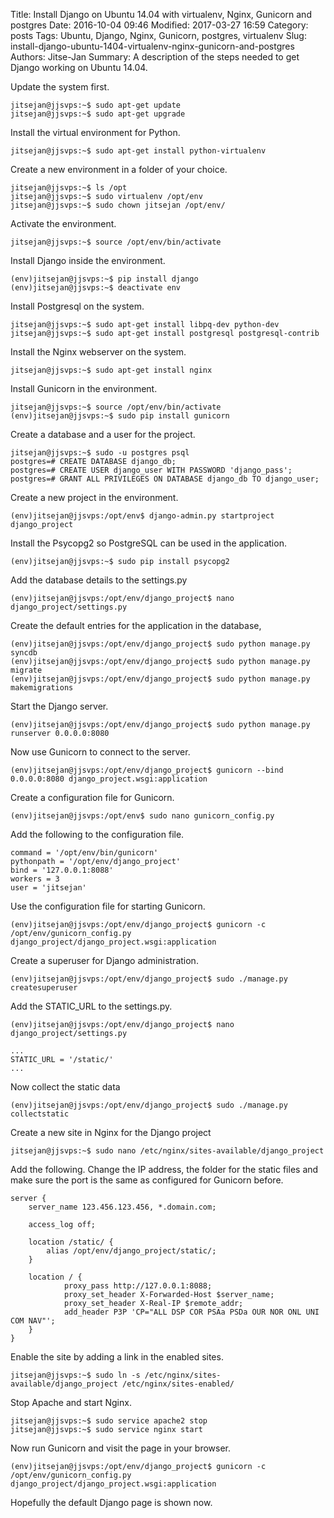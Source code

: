 Title: Install Django on Ubuntu 14.04 with virtualenv, Nginx, Gunicorn and postgres
Date: 2016-10-04 09:46
Modified: 2017-03-27 16:59
Category: posts
Tags: Ubuntu, Django, Nginx, Gunicorn, postgres, virtualenv
Slug: install-django-ubuntu-1404-virtualenv-nginx-gunicorn-and-postgres
Authors: Jitse-Jan
Summary: A description of the steps needed to get Django working on Ubuntu 14.04.

Update the system first.
``` shell
jitsejan@jjsvps:~$ sudo apt-get update
jitsejan@jjsvps:~$ sudo apt-get upgrade
```
Install the virtual environment for Python.
``` shell
jitsejan@jjsvps:~$ sudo apt-get install python-virtualenv
```
Create a new environment in a folder of your choice.
``` shell
jitsejan@jjsvps:~$ ls /opt
jitsejan@jjsvps:~$ sudo virtualenv /opt/env
jitsejan@jjsvps:~$ sudo chown jitsejan /opt/env/
```
Activate the environment.
``` shell
jitsejan@jjsvps:~$ source /opt/env/bin/activate
```
Install Django inside the environment.
``` shell
(env)jitsejan@jjsvps:~$ pip install django
(env)jitsejan@jjsvps:~$ deactivate env
```
Install Postgresql on the system.
``` shell
jitsejan@jjsvps:~$ sudo apt-get install libpq-dev python-dev
jitsejan@jjsvps:~$ sudo apt-get install postgresql postgresql-contrib
```
Install the Nginx webserver on the system.
``` shell
jitsejan@jjsvps:~$ sudo apt-get install nginx
```
Install Gunicorn in the environment.
``` shell
jitsejan@jjsvps:~$ source /opt/env/bin/activate
(env)jitsejan@jjsvps:~$ sudo pip install gunicorn
```

Create a database and a user for the project.
``` shell
jitsejan@jjsvps:~$ sudo -u postgres psql
postgres=# CREATE DATABASE django_db;
postgres=# CREATE USER django_user WITH PASSWORD 'django_pass';
postgres=# GRANT ALL PRIVILEGES ON DATABASE django_db TO django_user;
```

Create a new project in the environment.
``` shell
(env)jitsejan@jjsvps:/opt/env$ django-admin.py startproject django_project
```

Install the Psycopg2 so PostgreSQL can be used in the application.
``` shell
(env)jitsejan@jjsvps:~$ sudo pip install psycopg2
```

Add the database details to the settings.py
``` shell
(env)jitsejan@jjsvps:/opt/env/django_project$ nano django_project/settings.py
```

Create the default entries for the application in the database,
``` shell
(env)jitsejan@jjsvps:/opt/env/django_project$ sudo python manage.py syncdb
(env)jitsejan@jjsvps:/opt/env/django_project$ sudo python manage.py migrate
(env)jitsejan@jjsvps:/opt/env/django_project$ sudo python manage.py makemigrations
```

Start the Django server.
``` shell
(env)jitsejan@jjsvps:/opt/env/django_project$ sudo python manage.py runserver 0.0.0.0:8080
```

Now use Gunicorn to connect to the server.
``` shell
(env)jitsejan@jjsvps:/opt/env/django_project$ gunicorn --bind 0.0.0.0:8080 django_project.wsgi:application
```

Create a configuration file for Gunicorn.
``` shell
(env)jitsejan@jjsvps:/opt/env$ sudo nano gunicorn_config.py
``` 

Add the following to the configuration file.
```
command = '/opt/env/bin/gunicorn'
pythonpath = '/opt/env/django_project'
bind = '127.0.0.1:8088'
workers = 3
user = 'jitsejan'
```

Use the configuration file for starting Gunicorn.
``` shell
(env)jitsejan@jjsvps:/opt/env/django_project$ gunicorn -c /opt/env/gunicorn_config.py django_project/django_project.wsgi:application
```

Create a superuser for Django administration.
``` shell
(env)jitsejan@jjsvps:/opt/env/django_project$ sudo ./manage.py createsuperuser
```

Add the STATIC_URL to the settings.py.
``` shell
(env)jitsejan@jjsvps:/opt/env/django_project$ nano django_project/settings.py
```
``` 
...
STATIC_URL = '/static/'
...
```
Now collect the static data
``` shell
(env)jitsejan@jjsvps:/opt/env/django_project$ sudo ./manage.py collectstatic
```
Create a new site in Nginx for the Django project
``` shell
jitsejan@jjsvps:~$ sudo nano /etc/nginx/sites-available/django_project
```
Add the following. Change the IP address, the folder for the static files and make sure the port is the same as 
configured for Gunicorn before.
```
server {
    server_name 123.456.123.456, *.domain.com;

    access_log off;

    location /static/ {
        alias /opt/env/django_project/static/;
    }

    location / {
            proxy_pass http://127.0.0.1:8088;
            proxy_set_header X-Forwarded-Host $server_name;
            proxy_set_header X-Real-IP $remote_addr;
            add_header P3P 'CP="ALL DSP COR PSAa PSDa OUR NOR ONL UNI COM NAV"';
    }
}
```

Enable the site by adding a link in the enabled sites.
``` shell
jitsejan@jjsvps:~$ sudo ln -s /etc/nginx/sites-available/django_project /etc/nginx/sites-enabled/
```

Stop Apache and start Nginx.
``` shell
jitsejan@jjsvps:~$ sudo service apache2 stop
jitsejan@jjsvps:~$ sudo service nginx start
```

Now run Gunicorn and visit the page in your browser.
``` shell
(env)jitsejan@jjsvps:/opt/env/django_project$ gunicorn -c /opt/env/gunicorn_config.py django_project/django_project.wsgi:application
```
Hopefully the default Django page is shown now.